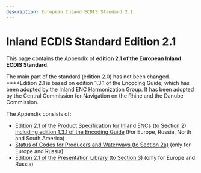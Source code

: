 ```yaml
---
description: European Inland ECDIS Standard 2.1
---
```


# Inland ECDIS Standard Edition 2.1

 This page contains the Appendix of **edition 2.1 of the European Inland ECDIS Standard.** 

The main part of the standard \(edition 2.0\) has not been changed. ****Edition 2.1 is based on edition 1.3.1 of the Encoding Guide, which has been adopted by the Inland ENC Harmonization Group. It has been adopted by the Central Commission for Navigation on the Rhine and the Danube Commission. 

The Appendix consists of:

* [Edition 2.1 of the Product Specification for Inland ENCs \(to Section 2\) including edition 1.3.1 of the Encoding Guide](ienc-product-specification-2.1/) \(For Europe, Russia, North and South America\)
* [Status of Codes for Producers and Waterways \(to Section 2a\)](https://ienc.gitbook.io/ienc-main/status-of-codes-for-producers-and-waterways) \(only for Europe and Russia\)
* [Edition 2.1 of the Presentation Library \(to Section 3\)](status-of-the-ienc-presentation-library-2.1/) \(only for Europe and Russia\)



